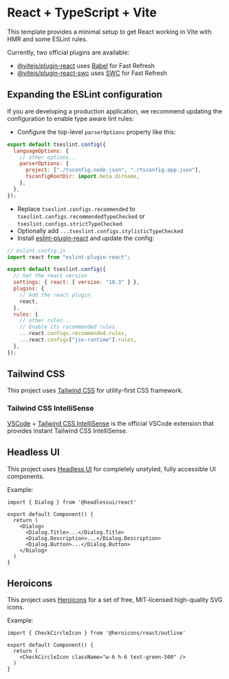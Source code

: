 # React + TypeScript + Vite

This template provides a minimal setup to get React working in Vite with HMR and some ESLint rules.

Currently, two official plugins are available:

- [@vitejs/plugin-react](https://github.com/vitejs/vite-plugin-react/blob/main/packages/plugin-react/README.md) uses [Babel](https://babeljs.io/) for Fast Refresh
- [@vitejs/plugin-react-swc](https://github.com/vitejs/vite-plugin-react-swc) uses [SWC](https://swc.rs/) for Fast Refresh

## Expanding the ESLint configuration

If you are developing a production application, we recommend updating the configuration to enable type aware lint rules:

- Configure the top-level `parserOptions` property like this:

```js
export default tseslint.config({
  languageOptions: {
    // other options...
    parserOptions: {
      project: ["./tsconfig.node.json", "./tsconfig.app.json"],
      tsconfigRootDir: import.meta.dirname,
    },
  },
});
```

- Replace `tseslint.configs.recommended` to `tseslint.configs.recommendedTypeChecked` or `tseslint.configs.strictTypeChecked`
- Optionally add `...tseslint.configs.stylisticTypeChecked`
- Install [eslint-plugin-react](https://github.com/jsx-eslint/eslint-plugin-react) and update the config:

```js
// eslint.config.js
import react from "eslint-plugin-react";

export default tseslint.config({
  // Set the react version
  settings: { react: { version: "18.3" } },
  plugins: {
    // Add the react plugin
    react,
  },
  rules: {
    // other rules...
    // Enable its recommended rules
    ...react.configs.recommended.rules,
    ...react.configs["jsx-runtime"].rules,
  },
});
```

## Tailwind CSS

This project uses [Tailwind CSS](https://tailwindcss.com/) for utility-first CSS framework.

### Tailwind CSS IntelliSense

[VSCode](https://code.visualstudio.com/) + [Tailwind CSS IntelliSense](https://marketplace.visualstudio.com/items?itemName=bradlc.vscode-tailwindcss) is the official VSCode extension that provides instant Tailwind CSS IntelliSense.

## Headless UI

This project uses [Headless UI](https://headlessui.dev/) for completely unstyled, fully accessible UI components.

Example:

```tsx
import { Dialog } from '@headlessui/react'

export default Component() {
  return (
    <Dialog>
      <Dialog.Title>...</Dialog.Title>
      <Dialog.Description>...</Dialog.Description>
      <Dialog.Button>...</Dialog.Button>
    </Dialog>
  )
}
```

## Heroicons

This project uses [Heroicons](https://heroicons.com/) for a set of free, MIT-licensed high-quality SVG icons.

Example:

```tsx
import { CheckCircleIcon } from '@heroicons/react/outline'

export default Component() {
  return (
    <CheckCircleIcon className="w-6 h-6 text-green-500" />
  )
}
```
